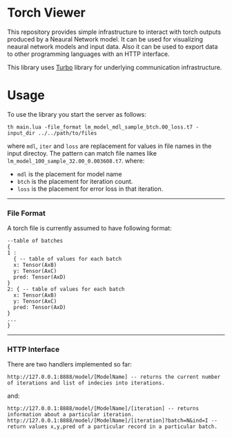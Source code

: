 # Torch Viewer
This repository provides simple infrastructure to interact with torch outputs produced by a Neaural Network model. 
It can be used for visualizing neaural network models and input data. 
Also it can be used to export data to other programming languages with an HTTP interface.

This library uses [Turbo](https://github.com/kernelsauce/turbo) library for underlying communication infrastructure.

Usage
====

To use the library you start the server as follows:
```
th main.lua -file_format lm_model_mdl_sample_btch.00_loss.t7 -input_dir ../../path/to/files
```
where ```mdl```, ```iter``` and ```loss``` are replacement for values in file names in the input directoy. 
The pattern can match file names like ```lm_model_100_sample_32.00_0.003608.t7```. where:

+ ```mdl``` is the placement for model name
+ ```btch``` is the placement for iteration count.
+ ```loss``` is the placement for error loss in that iteration.

---
### File Format
A torch file is currently assumed to have following format:
```
--table of batches
{
1 : 
  { -- table of values for each batch 
  x: Tensor(AxB)
  y: Tensor(AxC)
  pred: Tensor(AxD)
}
2: { -- table of values for each batch 
  x: Tensor(AxB)
  y: Tensor(AxC)
  pred: Tensor(AxD)
}
...
}
```

---
### HTTP Interface

There are two handlers implemented so far:
```
http://127.0.0.1:8888/model/[ModelName] -- returns the current number of iterations and list of indecies into iterations.
```
and:
```
http://127.0.0.1:8888/model/[ModelName]/[iteration] -- returns information about a particular iteration.
http://127.0.0.1:8888/model/[ModelName]/[iteration]?batch=N&ind=I -- return values x,y,pred of a particular record in a particular batch.
```
